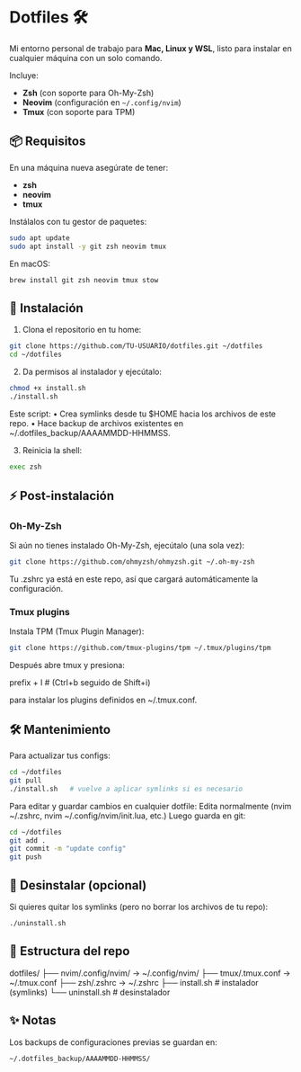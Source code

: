# Dotfiles 🛠️

Mi entorno personal de trabajo para **Mac, Linux y WSL**, listo para instalar en cualquier máquina con un solo comando.

Incluye:
- **Zsh** (con soporte para Oh-My-Zsh)
- **Neovim** (configuración en `~/.config/nvim`)
- **Tmux** (con soporte para TPM)

## 📦 Requisitos

En una máquina nueva asegúrate de tener:

- **zsh**
- **neovim**
- **tmux**

Instálalos con tu gestor de paquetes:

```bash
sudo apt update
sudo apt install -y git zsh neovim tmux
```
En macOS:
```bash
brew install git zsh neovim tmux stow
```

## 🚀 Instalación
	
1.	Clona el repositorio en tu home:

```bash
git clone https://github.com/TU-USUARIO/dotfiles.git ~/dotfiles
cd ~/dotfiles
```
2.	Da permisos al instalador y ejecútalo:

```bash
chmod +x install.sh
./install.sh
```
Este script:
	•	Crea symlinks desde tu $HOME hacia los archivos de este repo.
	•	Hace backup de archivos existentes en ~/.dotfiles_backup/AAAAMMDD-HHMMSS.

3.	Reinicia la shell:

```bash
exec zsh
```

## ⚡ Post-instalación

### Oh-My-Zsh

Si aún no tienes instalado Oh-My-Zsh, ejecútalo (una sola vez):

```bash
git clone https://github.com/ohmyzsh/ohmyzsh.git ~/.oh-my-zsh
```

Tu .zshrc ya está en este repo, así que cargará automáticamente la configuración.

### Tmux plugins

Instala TPM (Tmux Plugin Manager):
```bash
git clone https://github.com/tmux-plugins/tpm ~/.tmux/plugins/tpm
```
Después abre tmux y presiona:

prefix + I    # (Ctrl+b seguido de Shift+i)

para instalar los plugins definidos en ~/.tmux.conf.

## 🛠️ Mantenimiento
Para actualizar tus configs:
```bash
cd ~/dotfiles
git pull
./install.sh   # vuelve a aplicar symlinks si es necesario
```

Para editar y guardar cambios en cualquier dotfile:
Edita normalmente (nvim ~/.zshrc, nvim ~/.config/nvim/init.lua, etc.)
Luego guarda en git:
```bash
cd ~/dotfiles
git add .
git commit -m "update config"
git push
```

## 🔄 Desinstalar (opcional)

Si quieres quitar los symlinks (pero no borrar los archivos de tu repo):

```bash
./uninstall.sh
```

## 📂 Estructura del repo

dotfiles/
├── nvim/.config/nvim/      → ~/.config/nvim/
├── tmux/.tmux.conf         → ~/.tmux.conf
├── zsh/.zshrc              → ~/.zshrc
├── install.sh              # instalador (symlinks)
└── uninstall.sh            # desinstalador


## ✨ Notas

Los backups de configuraciones previas se guardan en:
```bash
~/.dotfiles_backup/AAAAMMDD-HHMMSS/
```

